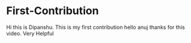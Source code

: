 # First-Contribution
Hi this is Dipanshu.
This is my first contribution
hello anuj thanks for this video. Very Helpful

